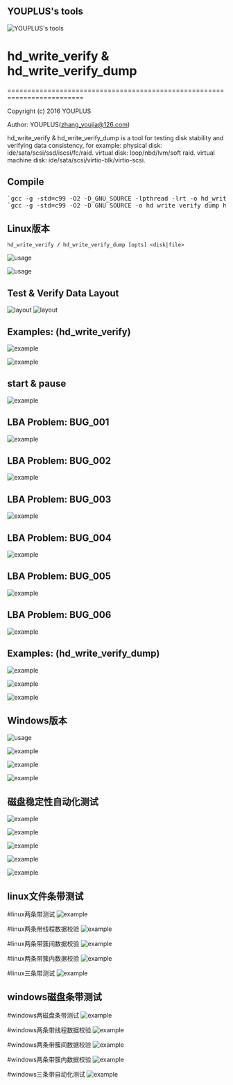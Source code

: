 ## YOUPLUS's tools
![YOUPLUS's tools](./YOUPLUS工具箱.png)

# hd_write_verify & hd_write_verify_dump
=========================================================================

Copyright (c) 2016 YOUPLUS

Author: YOUPLUS(<zhang_youjia@126.com>)

hd_write_verify & hd_write_verify_dump is a tool for testing disk stability and verifying data consistency, for example: physical disk: ide/sata/scsi/ssd/iscsi/fc/raid. virtual disk: loop/nbd/lvm/soft raid. virtual machine disk: ide/sata/scsi/virtio-blk/virtio-scsi.

## Compile
<pre>
`gcc -g -std=c99 -O2 -D_GNU_SOURCE -lpthread -lrt -o hd_write_verify hd_write_verify.h hd_write_verify.c`
`gcc -g -std=c99 -O2 -D_GNU_SOURCE -o hd_write_verify_dump hd_write_verify.h hd_write_verify_dump.c`
</pre>

## Linux版本
`hd_write_verify / hd_write_verify_dump [opts] <disk|file>`

![usage](./test/hd_write_verify%20help.png)

![usage](./test/hd_write_verify_dump%20help.png)

## Test & Verify Data Layout
![layout](./test/hd_write_verify%20V0.05.png)
![layout](./test/layout.png)

## Examples: (hd_write_verify)
![example](./test/lba工具使用演示.gif)

![example](./test/lba工具_BUG%20007.gif)

## start & pause
![example](./test/pause%20%26%20start.png)

## LBA Problem: BUG_001
![example](./test/BUG_001.png)

## LBA Problem: BUG_002
![example](./test/BUG_002.png)

## LBA Problem: BUG_003
![example](./test/BUG_003.png)

## LBA Problem: BUG_004
![example](./test/BUG_004\(2\).png)

## LBA Problem: BUG_005
![example](./test/BUG_005.png)

## LBA Problem: BUG_006
![example](./test/BUG_006\(3\).png)

## Examples: (hd_write_verify_dump)
![example](./test/hd_write_verify_dump.png)

![example](./test/hd_write_verify_dump\(4\).png)

![example](./test/lun_lba_part.png)


## Windows版本
![usage](./test/hd_write_verify.exe%20help.png)

![example](./test/hd_write_verify.png)

![example](./test/hd_write_verify3.png)

![example](./test/hd_write_verify_dump\(windows\).png)


## 磁盘稳定性自动化测试
![example](./test/磁盘lba工具自动化测试.png)

![example](./test/磁盘lba工具自动化测试1.png)

![example](./test/磁盘lba工具自动化测试2.png)

![example](./test/磁盘lba工具自动化测试4.png)

![example](./test/磁盘lba工具自动化测试5.png)

## linux文件条带测试
#linux两条带测试
![example](./test/两条带测试_linux.png)

#linux两条带线程数据校验
![example](./test/两条带线程数据校验_linux.png)

#linux两条带簇间数据校验
![example](./test/两条带簇间数据校验_linux.png)

#linux两条带簇内数据校验
![example](./test/两条带簇内数据校验_linux.png)

#linux三条带测试
![example](./test/三条带测试_linux.png)

## windows磁盘条带测试
#windows两磁盘条带测试
![example](./test/两磁盘条带测试_windows.png)

#windows两条带线程数据校验
![example](./test/两条带线程数据校验_windows.png)

#windows两条带簇间数据校验
![example](./test/两条带簇间数据校验_windows.png)

#windows两条带簇内数据校验
![example](./test/两条带簇内数据校验_windows.png)

#windows三条带自动化测试
![example](./test/三条带自动化测试_windows.png)
